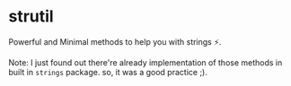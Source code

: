 # strutil

Powerful and Minimal methods to help you with strings ⚡️.

Note: I just found out there're already implementation of those methods in built in `strings` package.
so, it was a good practice ;).
